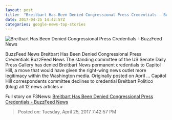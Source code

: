 ```yaml
---
layout: post
title:  "Breitbart Has Been Denied Congressional Press Credentials - BuzzFeed News"
date: 2017-04-25 14:42:57Z
categories: google-news-top-stories
---
```


![Breitbart Has Been Denied Congressional Press Credentials - BuzzFeed News](https://img.buzzfeed.com/buzzfeed-static/static/2017-04/25/12/campaign_images/buzzfeed-prod-fastlane-02/breitbart-has-been-denied-permanent-congressional-2-6782-1493136626-10_dblbig.jpg)

BuzzFeed News Breitbart Has Been Denied Congressional Press Credentials BuzzFeed News The standing committee of the US Senate Daily Press Gallery has denied Breitbart News permanent credentials to Capitol Hill, a move that would have given the right-wing news outlet more legitimacy within the Washington media. Originally posted on April ... Capitol Hill correspondents committee declines to credential Breitbart Politico (blog) all 12 news articles »


Full story on F3News: [Breitbart Has Been Denied Congressional Press Credentials - BuzzFeed News](http://www.f3nws.com/n/kuBDXH)

> Posted on: Tuesday, April 25, 2017 7:42:57 PM
